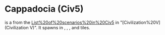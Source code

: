 # Cappadocia (Civ5)

 is a from the [List%20of%20scenarios%20in%20Civ5](scenario) in "[Civilization%20V](Civilization V)". It spawns in , , , and tiles.